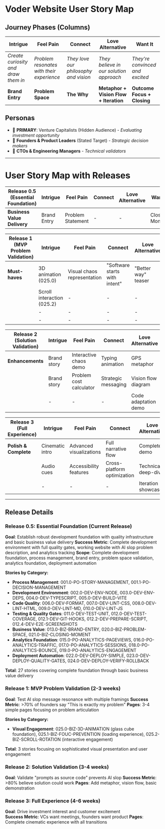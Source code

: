 # Voder Website User Story Map

## Journey Phases (Columns)

| **Intrigue**                        | **Feel Pain**                             | **Connect**                           | **Love Alternative**                    | **Want It**                     |
| ----------------------------------- | ----------------------------------------- | ------------------------------------- | --------------------------------------- | ------------------------------- |
| _Create curiosity and draw them in_ | _Problem resonates with their experience_ | _They love our philosophy and vision_ | _They believe in our solution approach_ | _They're convinced and excited_ |
| **Brand Entry**                     | **Problem Space**                         | **The Why**                           | **Metaphor + Vision Flow + Iteration**  | **Outcome Focus + Closing**     |

## Personas

- 🎯 **PRIMARY**: Venture Capitalists (Hidden Audience) - _Evaluating investment opportunity_
- 👑 **Founders & Product Leaders** (Stated Target) - _Strategic decision makers_
- 🔧 **CTOs & Engineering Managers** - _Technical validators_

---

# User Story Map with Releases

| **Release 0.5 (Essential Foundation)** | **Intrigue** | **Feel Pain**     | **Connect** | **Love Alternative** | **Want It**    |
| -------------------------------------- | ------------ | ----------------- | ----------- | -------------------- | -------------- |
| **Business Value Delivery**            | Brand Entry  | Problem Statement | -           | -                    | Closing Moment |

| **Release 1 (MVP Problem Validation)** | **Intrigue**               | **Feel Pain**               | **Connect**                   | **Love Alternative** | **Want It**        |
| -------------------------------------- | -------------------------- | --------------------------- | ----------------------------- | -------------------- | ------------------ |
| **Must-haves**                         | 3D animation (025.0)       | Visual chaos representation | "Software starts with intent" | "Better way" teaser  | "See the code" CTA |
|                                        | Scroll interaction (025.2) | -                           | -                             | -                    | -                  |
|                                        | -                          | -                           | -                             | -                    | -                  |
|                                        | -                          | -                           | -                             | -                    | -                  |

| **Release 2 (Solution Validation)** | **Intrigue** | **Feel Pain**           | **Connect**         | **Love Alternative** | **Want It**        |
| ----------------------------------- | ------------ | ----------------------- | ------------------- | -------------------- | ------------------ |
| **Enhancements**                    | Brand story  | Interactive chaos demo  | Typing animation    | GPS metaphor         | Benefit highlights |
|                                     | Brand story  | Problem cost calculator | Strategic messaging | Vision flow diagram  | ROI preview        |
|                                     | -            | -                       | -                   | Code adaptation demo | -                  |

| **Release 3 (Full Experience)** | **Intrigue**    | **Feel Pain**           | **Connect**                 | **Love Alternative** | **Want It**            |
| ------------------------------- | --------------- | ----------------------- | --------------------------- | -------------------- | ---------------------- |
| **Polish & Complete**           | Cinematic intro | Advanced visualizations | Full narrative flow         | Complete demo        | Comprehensive outcomes |
|                                 | Audio cues      | Accessibility features  | Cross-platform optimization | Technical deep-dive  | Competitive analysis   |
|                                 | -               | -                       | -                           | Iteration showcase   | Future roadmap         |

---

## Release Details

### Release 0.5: Essential Foundation (Current Release)

**Goal**: Establish robust development foundation with quality infrastructure and basic business value delivery
**Success Metric**: Complete development environment with full quality gates, working website with AI slop problem description, and analytics tracking
**Scope**: Complete development foundation, process management, brand entry, problem space validation, analytics foundation, deployment automation

**Stories by Category:**

- **Process Management**: 001.0-PO-STORY-MANAGEMENT, 001.1-PO-DECISION-MANAGEMENT
- **Development Environment**: 002.0-DEV-ENV-NODE, 003.0-DEV-ENV-DEPS, 004.0-DEV-TYPESCRIPT, 005.0-DEV-BUILD-VITE
- **Code Quality**: 006.0-DEV-FORMAT, 007.0-DEV-LINT-CSS, 008.0-DEV-LINT-HTML, 009.0-DEV-LINT-MD, 010.0-DEV-LINT-JS
- **Testing & Quality Gates**: 011.0-DEV-TEST-UNIT, 012.0-DEV-TEST-COVERAGE, 012.1-DEV-GIT-HOOKS, 012.2-DEV-PREPARE-SCRIPT, 012.4-DEV-E2E-SCREENSHOTS
- **Business Value**: 013.0-BIZ-BRAND-ENTRY, 020.0-BIZ-PROBLEM-SPACE, 021.0-BIZ-CLOSING-MOMENT
- **Analytics Foundation**: 015.0-PO-ANALYTICS-PAGEVIEWS, 016.0-PO-ANALYTICS-TRAFFIC, 017.0-PO-ANALYTICS-SESSIONS, 018.0-PO-ANALYTICS-BOUNCE, 019.0-PO-ANALYTICS-ENGAGEMENT
- **Deployment Automation**: 022.0-DEV-DEPLOY-SIMPLE, 023.0-DEV-DEPLOY-QUALITY-GATES, 024.0-DEV-DEPLOY-VERIFY-ROLLBACK

**Total**: 27 stories covering complete foundation through basic business value delivery

### Release 1: MVP Problem Validation (2-3 weeks)

**Goal**: Test AI slop message resonance with multiple framings
**Success Metric**: >70% of founders say "This is exactly my problem"
**Pages**: 3-4 simple pages focusing on problem articulation

**Stories by Category:**

- **Visual Engagement**: 025.0-BIZ-3D-ANIMATION (glass cube foundation), 025.1-BIZ-FOUC-PREVENTION (loading experience), 025.2-BIZ-SCROLL-ROTATION (interactive engagement)

**Total**: 3 stories focusing on sophisticated visual presentation and user engagement

### Release 2: Solution Validation (3-4 weeks)

**Goal**: Validate "prompts as source code" prevents AI slop
**Success Metric**: >80% believe solution could work
**Pages**: Add metaphor, vision flow, basic demonstration

### Release 3: Full Experience (4-6 weeks)

**Goal**: Drive investment interest and customer excitement  
**Success Metric**: VCs want meetings, founders want product
**Pages**: Complete cinematic experience with all transitions
